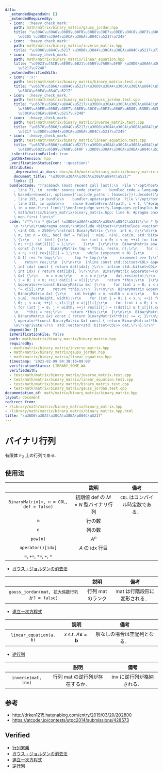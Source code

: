 ```yaml
---
data:
  _extendedDependsOn: []
  _extendedRequiredBy:
  - icon: ':heavy_check_mark:'
    path: math/matrix/binary_matrix/gauss_jordan.hpp
    title: "\u30AC\u30A6\u30B9\u30FB\u30B8\u30E7\u30EB\u30C0\u30F3\u306E\u6D88\u53BB\
      \u6CD5 \u30D0\u30A4\u30CA\u30EA\u884C\u5217\u7248"
  - icon: ':heavy_check_mark:'
    path: math/matrix/binary_matrix/inverse_matrix.hpp
    title: "\u9006\u884C\u5217 \u30D0\u30A4\u30CA\u30EA\u884C\u5217\u7248"
  - icon: ':heavy_check_mark:'
    path: math/matrix/binary_matrix/linear_equation.hpp
    title: "\u9023\u7ACB\u4E00\u6B21\u65B9\u7A0B\u5F0F \u30D0\u30A4\u30CA\u30EA\u884C\
      \u5217\u7248"
  _extendedVerifiedWith:
  - icon: ':x:'
    path: test/math/matrix/binary_matrix/binary_matrix.test.cpp
    title: "\u6570\u5B66/\u884C\u5217/\u30D0\u30A4\u30CA\u30EA\u884C\u5217/\u30D0\u30A4\
      \u30CA\u30EA\u884C\u5217"
  - icon: ':heavy_check_mark:'
    path: test/math/matrix/binary_matrix/gauss_jordan.test.cpp
    title: "\u6570\u5B66/\u884C\u5217/\u30D0\u30A4\u30CA\u30EA\u884C\u5217/\u30AC\u30A6\
      \u30B9\u30FB\u30B8\u30E7\u30EB\u30C0\u30F3\u306E\u6D88\u53BB\u6CD5 \u30D0\u30A4\
      \u30CA\u30EA\u884C\u5217\u7248"
  - icon: ':heavy_check_mark:'
    path: test/math/matrix/binary_matrix/inverse_matrix.test.cpp
    title: "\u6570\u5B66/\u884C\u5217/\u30D0\u30A4\u30CA\u30EA\u884C\u5217/\u9006\u884C\
      \u5217 \u30D0\u30A4\u30CA\u30EA\u884C\u5217\u7248"
  - icon: ':heavy_check_mark:'
    path: test/math/matrix/binary_matrix/linear_equation.test.cpp
    title: "\u6570\u5B66/\u884C\u5217/\u30D0\u30A4\u30CA\u30EA\u884C\u5217/\u9023\u7ACB\
      \u4E00\u6B21\u65B9\u7A0B\u5F0F \u30D0\u30A4\u30CA\u30EA\u884C\u5217\u7248"
  _isVerificationFailed: true
  _pathExtension: hpp
  _verificationStatusIcon: ':question:'
  attributes:
    _deprecated_at_docs: docs/math/matrix/binary_matrix/binary_matrix.md
    document_title: "\u30D0\u30A4\u30CA\u30EA\u884C\u5217"
    links: []
  bundledCode: "Traceback (most recent call last):\n  File \"/opt/hostedtoolcache/Python/3.9.1/x64/lib/python3.9/site-packages/onlinejudge_verify/documentation/build.py\"\
    , line 71, in _render_source_code_stat\n    bundled_code = language.bundle(stat.path,\
    \ basedir=basedir, options={'include_paths': [basedir]}).decode()\n  File \"/opt/hostedtoolcache/Python/3.9.1/x64/lib/python3.9/site-packages/onlinejudge_verify/languages/cplusplus.py\"\
    , line 193, in bundle\n    bundler.update(path)\n  File \"/opt/hostedtoolcache/Python/3.9.1/x64/lib/python3.9/site-packages/onlinejudge_verify/languages/cplusplus_bundle.py\"\
    , line 312, in update\n    raise BundleErrorAt(path, i + 1, \"#pragma once found\
    \ in a non-first line\")\nonlinejudge_verify.languages.cplusplus_bundle.BundleErrorAt:\
    \ math/matrix/binary_matrix/binary_matrix.hpp: line 6: #pragma once found in a\
    \ non-first line\n"
  code: "/**\r\n * @brief \u30D0\u30A4\u30CA\u30EA\u884C\u5217\r\n * @docs docs/math/matrix/binary_matrix/binary_matrix.md\r\
    \n */\r\n\r\n#pragma once\r\n#include <bitset>\r\n#include <vector>\r\n\r\ntemplate\
    \ <int COL = 2500>\r\nstruct BinaryMatrix {\r\n  int m, n;\r\n\r\n  BinaryMatrix(int\
    \ m, int n = COL, bool def = false) : m(m), n(n), dat(m, std::bitset<COL>(0))\
    \ {\r\n    if (def) {\r\n      for (int i = 0; i < m; ++i) for (int j = 0; j <\
    \ n; ++j) dat[i][j] = 1;\r\n    }\r\n  }\r\n\r\n  BinaryMatrix pow(long long exponent)\
    \ const {\r\n    BinaryMatrix tmp = *this, res(n, n);\r\n    for (int i = 0; i\
    \ < n; ++i) res[i][i] = 1;\r\n    while (exponent > 0) {\r\n      if (exponent\
    \ & 1) res *= tmp;\r\n      tmp *= tmp;\r\n      exponent >>= 1;\r\n    }\r\n\
    \    return res;\r\n  }\r\n\r\n  inline const std::bitset<COL> &operator[](const\
    \ int idx) const { return dat[idx]; }\r\n  inline std::bitset<COL> &operator[](const\
    \ int idx) { return dat[idx]; }\r\n\r\n  BinaryMatrix &operator=(const BinaryMatrix\
    \ &x) {\r\n    m = x.m;\r\n    n = x.n;\r\n    dat.resize(m);\r\n    for (int\
    \ i = 0; i < m; ++i) dat[i] = x[i];\r\n    return *this;\r\n  }\r\n\r\n  BinaryMatrix\
    \ &operator+=(const BinaryMatrix &x) {\r\n    for (int i = 0; i < m; ++i) dat[i]\
    \ ^= x[i];\r\n    return *this;\r\n  }\r\n\r\n  BinaryMatrix &operator*=(const\
    \ BinaryMatrix &x) {\r\n    int height = m, width = x.n;\r\n    BinaryMatrix t_x(x.n,\
    \ x.m), res(height, width);\r\n    for (int i = 0; i < x.n; ++i) for (int j =\
    \ 0; j < x.m; ++j) t_x[i][j] = x[j][i];\r\n    for (int i = 0; i < height; ++i)\
    \ for (int j = 0; j < width; ++j) res[i][j] = ((dat[i] & t_x[j]).count() & 1);\r\
    \n    *this = res;\r\n    return *this;\r\n  }\r\n\r\n  BinaryMatrix operator+(const\
    \ BinaryMatrix &x) const { return BinaryMatrix(*this) += x; }\r\n\r\n  BinaryMatrix\
    \ operator*(const BinaryMatrix &x) const { return BinaryMatrix(*this) *= x; }\r\
    \n\r\nprivate:\r\n  std::vector<std::bitset<COL>> dat;\r\n};\r\n"
  dependsOn: []
  isVerificationFile: false
  path: math/matrix/binary_matrix/binary_matrix.hpp
  requiredBy:
  - math/matrix/binary_matrix/inverse_matrix.hpp
  - math/matrix/binary_matrix/gauss_jordan.hpp
  - math/matrix/binary_matrix/linear_equation.hpp
  timestamp: '2021-02-09 04:38:15+09:00'
  verificationStatus: LIBRARY_SOME_WA
  verifiedWith:
  - test/math/matrix/binary_matrix/inverse_matrix.test.cpp
  - test/math/matrix/binary_matrix/linear_equation.test.cpp
  - test/math/matrix/binary_matrix/binary_matrix.test.cpp
  - test/math/matrix/binary_matrix/gauss_jordan.test.cpp
documentation_of: math/matrix/binary_matrix/binary_matrix.hpp
layout: document
redirect_from:
- /library/math/matrix/binary_matrix/binary_matrix.hpp
- /library/math/matrix/binary_matrix/binary_matrix.hpp.html
title: "\u30D0\u30A4\u30CA\u30EA\u884C\u5217"
---
```

# バイナリ行列

有限体 $\mathbb{F}_2$ 上の行列である．


## 使用法

||説明|備考|
|:--:|:--:|:--:|
|`BinaryMatrix(m, n = COL, def = false)`|初期値 $\mathrm{def}$ の $M \times N$ 型バイナリ行列|`COL` はコンパイル時定数である．|
|`m`|行の数||
|`n`|列の数||
|`pow(n)`|$A^n$||
|`operator()[idx]`|$A$ の $\mathrm{idx}$ 行目|
|`=`, `+=`, `*=`, `+`, `*`|||

- [ガウス・ジョルダンの消去法](../gauss_jordan.md)

||説明|備考|
|:--:|:--:|:--:|
|`gauss_jordan(mat, 拡大係数行列か? = false)`|行列 $\mathrm{mat}$ のランク|$\mathrm{mat}$ は行階段形に変形される．|

- [連立一次方程式](../linear_equation.md)

||説明|備考|
|:--:|:--:|:--:|
|`linear_equation(a, b)`|$x \text{ s.t. } A \boldsymbol{x} = \boldsymbol{b}$|解なしの場合は空配列となる．|

- [逆行列](../inverse_matrix.md)

||説明|備考|
|:--:|:--:|:--:|
|`inverse(mat, inv)`|行列 $\mathrm{mat}$ の逆行列が存在するか．|$\mathrm{inv}$ に逆行列が格納される．|


## 参考

- http://drken1215.hatenablog.com/entry/2019/03/20/202800
- https://atcoder.jp/contests/utpc2014/submissions/428573


## Verified

- [行列累乗](https://atcoder.jp/contests/utpc2014/submissions/9308568)
- [ガウス・ジョルダンの消去法](https://yukicoder.me/submissions/414183)
- [連立一次方程式](https://onlinejudge.u-aizu.ac.jp/solutions/problem/1308/review/4088796/emthrm/C++14)
- [逆行列](https://onlinejudge.u-aizu.ac.jp/solutions/problem/2624/review/4088806/emthrm/C++14)
